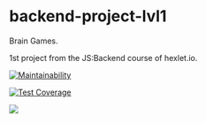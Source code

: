 # backend-project-lvl1
Brain Games.

1st project from the JS:Backend course of hexlet.io.

[![Maintainability](https://api.codeclimate.com/v1/badges/a99a88d28ad37a79dbf6/maintainability)](https://codeclimate.com/github/codeclimate/codeclimate/maintainability)

[![Test Coverage](https://api.codeclimate.com/v1/badges/a99a88d28ad37a79dbf6/test_coverage)](https://codeclimate.com/github/codeclimate/codeclimate/test_coverage)

![](https://github.com/actions/backend-project-lvl1/workflows/make_lint/badge.svg)
